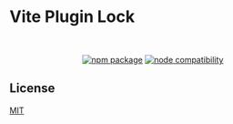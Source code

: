 # Vite Plugin Lock

<br/>
<p align="center">
  <a href="https://www.npmjs.com/package/vite-plugin-lock"><img src="https://img.shields.io/npm/v/vite-plugin-lock.svg" alt="npm package"></a>
  <a href="https://nodejs.org/en/about/previous-releases"><img src="https://img.shields.io/node/v/vite.svg" alt="node compatibility"></a>
</p>

## License

[MIT](https://github.com/sunil-sharma-999/vite-plugin-lock/blob/main/LICENCE)

